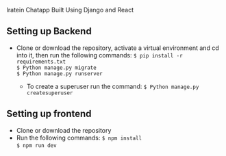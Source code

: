 Iratein Chatapp Built Using Django and React

## Setting up Backend
-   Clone or download the repository, activate a virtual environment and cd into it, then run the following commands:
    ```$ pip install -r requirements.txt```<br />
    ```$ Python manage.py migrate```<br />
    ```$ Python manage.py runserver```<br />

    - To create a superuser run the command: 
        ```$ Python manage.py createsuperuser```<br />


## Setting up frontend
-   Clone or download the repository
- Run the following commands: 
    ```$ npm install``` <br />
    ```$ npm run dev``` <br />


